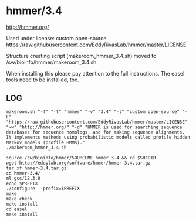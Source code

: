 hmmer/3.4
=========

<http://hmmer.org/>

Used under license:
custom open-source
<https://raw.githubusercontent.com/EddyRivasLab/hmmer/master/LICENSE>

Structure creating script (makeroom_hmmer_3.4.sh) moved to /sw/bioinfo/hmmer/makeroom_3.4.sh

When installing this please pay attention to the full instructions. The easel tools need to be installed, too.

LOG
---

    makeroom.sh "-f" "-t" "hmmer" "-v" "3.4" "-l" "custom open-source" "-L" "https://raw.githubusercontent.com/EddyRivasLab/hmmer/master/LICENSE" "-w" "http://hmmer.org/" "-d" "HMMER is used for searching sequence databases for sequence homologs, and for making sequence alignments. It implements methods using probabilistic models called profile hidden Markov models (profile HMMs)."
    ./makeroom_hmmer_3.4.sh

    source /sw/bioinfo/hmmer/SOURCEME_hmmer_3.4 && cd $SRCDIR
    wget http://eddylab.org/software/hmmer/hmmer-3.4.tar.gz
    tar xf hmmer-3.4.tar.gz 
    cd hmmer-3.4/
    ml gcc/12.3.0
    echo $PREFIX
    ./configure --prefix=$PREFIX
    make
    make check
    make install
    cd easel
    make install

